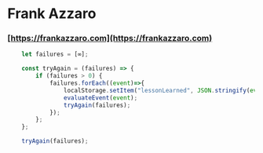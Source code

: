 # Frank Azzaro

### [https://frankazzaro.com](https://frankazzaro.com) 

```javascript
    let failures = [∞];

    const tryAgain = (failures) => {
        if (failures > 0) {
            failures.forEach((event)=>{
                localStorage.setItem("lessonLearned", JSON.stringify(event));
                evaluateEvent(event);
                tryAgain(failures);
            });
        };
    };

    tryAgain(failures);
```